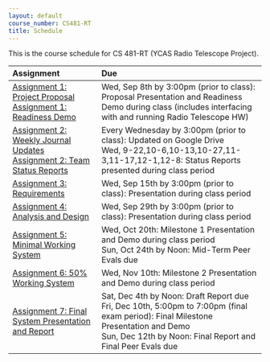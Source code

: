 ```yaml
---
layout: default
course_number: CS481-RT
title: Schedule
---
```


This is the course schedule for CS 481-RT (YCAS Radio Telescope Project).

**Assignment** | **Due**
:--------------|:---------
[Assignment 1: Project Proposal](assign/assign01.html)<br>[Assignment 1: Readiness Demo](assign/assign01.html)  | Wed, Sep 8th by 3:00pm (prior to class): Proposal Presentation and Readiness Demo during class (includes interfacing with and running Radio Telescope HW)
[Assignment 2: Weekly Journal Updates](assign/assign02.html)<br>[Assignment 2: Team Status Reports](assign/assign02.html) | Every Wednesday by 3:00pm (prior to class): Updated on Google Drive<br> Wed, 9-22,10-6,10-13,10-27,11-3,11-17,12-1,12-8: Status Reports presented during class period
[Assignment 3: Requirements](assign/assign03.html)                         | Wed, Sep 15th by 3:00pm (prior to class): Presentation during class period
[Assignment 4: Analysis and Design](assign/assign04.html)                  | Wed, Sep 29th by 3:00pm (prior to class): Presentation during class period
[Assignment 5: Minimal Working System](assign/assign05.html)               | Wed, Oct 20th: Milestone 1 Presentation and Demo during class period<br>Sun, Oct 24th by Noon: Mid-Term Peer Evals due
[Assignment 6: 50% Working System](assign/assign06.html)                   | Wed, Nov 10th: Milestone 2 Presentation and Demo during class period
[Assignment 7: Final System Presentation and Report](assign/assign07.html) | Sat, Dec 4th by Noon: Draft Report due<br>Fri, Dec 10th, 5:00pm to 7:00pm (final exam period): Final Milestone Presentation and Demo<br>Sun, Dec 12th by Noon: Final Report and Final Peer Evals due